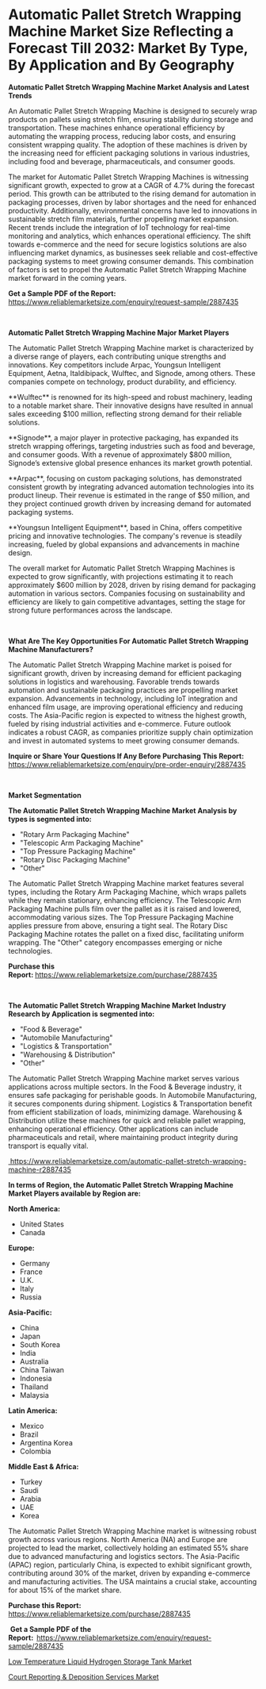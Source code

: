 <p><h1>Automatic Pallet Stretch Wrapping Machine Market Size Reflecting a Forecast Till 2032: Market By Type, By Application and By Geography</h1></p><p><strong>Automatic Pallet Stretch Wrapping Machine Market Analysis and Latest Trends</strong></p>
<p><p>An Automatic Pallet Stretch Wrapping Machine is designed to securely wrap products on pallets using stretch film, ensuring stability during storage and transportation. These machines enhance operational efficiency by automating the wrapping process, reducing labor costs, and ensuring consistent wrapping quality. The adoption of these machines is driven by the increasing need for efficient packaging solutions in various industries, including food and beverage, pharmaceuticals, and consumer goods.</p><p>The market for Automatic Pallet Stretch Wrapping Machines is witnessing significant growth, expected to grow at a CAGR of 4.7% during the forecast period. This growth can be attributed to the rising demand for automation in packaging processes, driven by labor shortages and the need for enhanced productivity. Additionally, environmental concerns have led to innovations in sustainable stretch film materials, further propelling market expansion. Recent trends include the integration of IoT technology for real-time monitoring and analytics, which enhances operational efficiency. The shift towards e-commerce and the need for secure logistics solutions are also influencing market dynamics, as businesses seek reliable and cost-effective packaging systems to meet growing consumer demands. This combination of factors is set to propel the Automatic Pallet Stretch Wrapping Machine market forward in the coming years.</p></p>
<p><strong>Get a Sample PDF of the Report:&nbsp;</strong> <a href="https://www.reliablemarketsize.com/enquiry/request-sample/2887435?utm_campaign=1103&utm_medium=2&utm_source=Github&utm_content=ia&utm_term=14032025&utm_id=automatic-pallet-stretch-wrapping-machine">https://www.reliablemarketsize.com/enquiry/request-sample/2887435</a></p>
<p>&nbsp;</p>
<p><strong>Automatic Pallet Stretch Wrapping Machine Major Market Players</strong></p>
<p><p>The Automatic Pallet Stretch Wrapping Machine market is characterized by a diverse range of players, each contributing unique strengths and innovations. Key competitors include Arpac, Youngsun Intelligent Equipment, Aetna, Italdibipack, Wulftec, and Signode, among others. These companies compete on technology, product durability, and efficiency.</p><p>**Wulftec** is renowned for its high-speed and robust machinery, leading to a notable market share. Their innovative designs have resulted in annual sales exceeding $100 million, reflecting strong demand for their reliable solutions.</p><p>**Signode**, a major player in protective packaging, has expanded its stretch wrapping offerings, targeting industries such as food and beverage, and consumer goods. With a revenue of approximately $800 million, Signode’s extensive global presence enhances its market growth potential.</p><p>**Arpac**, focusing on custom packaging solutions, has demonstrated consistent growth by integrating advanced automation technologies into its product lineup. Their revenue is estimated in the range of $50 million, and they project continued growth driven by increasing demand for automated packaging systems.</p><p>**Youngsun Intelligent Equipment**, based in China, offers competitive pricing and innovative technologies. The company's revenue is steadily increasing, fueled by global expansions and advancements in machine design. </p><p>The overall market for Automatic Pallet Stretch Wrapping Machines is expected to grow significantly, with projections estimating it to reach approximately $600 million by 2028, driven by rising demand for packaging automation in various sectors. Companies focusing on sustainability and efficiency are likely to gain competitive advantages, setting the stage for strong future performances across the landscape.</p></p>
<p>&nbsp;</p>
<p><strong>What Are The Key Opportunities For Automatic Pallet Stretch Wrapping Machine Manufacturers?</strong></p>
<p><p>The Automatic Pallet Stretch Wrapping Machine market is poised for significant growth, driven by increasing demand for efficient packaging solutions in logistics and warehousing. Favorable trends towards automation and sustainable packaging practices are propelling market expansion. Advancements in technology, including IoT integration and enhanced film usage, are improving operational efficiency and reducing costs. The Asia-Pacific region is expected to witness the highest growth, fueled by rising industrial activities and e-commerce. Future outlook indicates a robust CAGR, as companies prioritize supply chain optimization and invest in automated systems to meet growing consumer demands.</p></p>
<p><strong>Inquire or Share Your Questions If Any Before Purchasing This Report:</strong> <a href="https://www.reliablemarketsize.com/enquiry/pre-order-enquiry/2887435?utm_campaign=1103&utm_medium=2&utm_source=Github&utm_content=ia&utm_term=14032025&utm_id=automatic-pallet-stretch-wrapping-machine">https://www.reliablemarketsize.com/enquiry/pre-order-enquiry/2887435</a></p>
<p>&nbsp;</p>
<p><strong>Market Segmentation</strong></p>
<p><strong>The Automatic Pallet Stretch Wrapping Machine Market Analysis by types is segmented into:</strong></p>
<p><ul><li>"Rotary Arm Packaging Machine"</li><li>"Telescopic Arm Packaging Machine"</li><li>"Top Pressure Packaging Machine"</li><li>"Rotary Disc Packaging Machine"</li><li>"Other"</li></ul></p>
<p><p>The Automatic Pallet Stretch Wrapping Machine market features several types, including the Rotary Arm Packaging Machine, which wraps pallets while they remain stationary, enhancing efficiency. The Telescopic Arm Packaging Machine pulls film over the pallet as it is raised and lowered, accommodating various sizes. The Top Pressure Packaging Machine applies pressure from above, ensuring a tight seal. The Rotary Disc Packaging Machine rotates the pallet on a fixed disc, facilitating uniform wrapping. The "Other" category encompasses emerging or niche technologies.</p></p>
<p><strong>Purchase this Report:&nbsp;</strong><a href="https://www.reliablemarketsize.com/purchase/2887435?utm_campaign=1103&utm_medium=2&utm_source=Github&utm_content=ia&utm_term=14032025&utm_id=automatic-pallet-stretch-wrapping-machine">https://www.reliablemarketsize.com/purchase/2887435</a></p>
<p>&nbsp;</p>
<p><strong>The Automatic Pallet Stretch Wrapping Machine Market Industry Research by Application is segmented into:</strong></p>
<p><ul><li>"Food & Beverage"</li><li>"Automobile Manufacturing"</li><li>"Logistics & Transportation"</li><li>"Warehousing & Distribution"</li><li>"Other"</li></ul></p>
<p><p>The Automatic Pallet Stretch Wrapping Machine market serves various applications across multiple sectors. In the Food & Beverage industry, it ensures safe packaging for perishable goods. In Automobile Manufacturing, it secures components during shipment. Logistics & Transportation benefit from efficient stabilization of loads, minimizing damage. Warehousing & Distribution utilize these machines for quick and reliable pallet wrapping, enhancing operational efficiency. Other applications can include pharmaceuticals and retail, where maintaining product integrity during transport is equally vital.</p></p>
<p><a href="https://www.reliablemarketsize.com/automatic-pallet-stretch-wrapping-machine-r2887435?utm_campaign=1103&utm_medium=2&utm_source=Github&utm_content=ia&utm_term=14032025&utm_id=automatic-pallet-stretch-wrapping-machine">&nbsp;https://www.reliablemarketsize.com/automatic-pallet-stretch-wrapping-machine-r2887435</a></p>
<p><strong>In terms of Region, the Automatic Pallet Stretch Wrapping Machine Market Players available by Region are:</strong></p>
<p>
    <p> <strong> North America: </strong>
        <ul>
            <li>United States</li>
            <li>Canada</li>
        </ul>
        </p> 
    <p> <strong> Europe: </strong>
        <ul>
            <li>Germany</li>
            <li>France</li>
            <li>U.K.</li>
            <li>Italy</li>
            <li>Russia</li>
        </ul>
        </p> 
    <p> <strong> Asia-Pacific: </strong>
        <ul>
            <li>China</li>
            <li>Japan</li>
            <li>South Korea</li>
            <li>India</li>
            <li>Australia</li>
            <li>China Taiwan</li>
            <li>Indonesia</li>
            <li>Thailand</li>
            <li>Malaysia</li>
        </ul>
        </p> 
    <p> <strong> Latin America: </strong>
        <ul>
            <li>Mexico</li>
            <li>Brazil</li>
            <li>Argentina Korea</li>
            <li>Colombia</li>
        </ul>
        </p> 
    <p> <strong> Middle East & Africa: </strong>
        <ul>
            <li>Turkey</li>
            <li>Saudi</li>
            <li>Arabia</li>
            <li>UAE</li>
            <li>Korea</li>
        </ul>
    </p>
    </p>
<p><p>The Automatic Pallet Stretch Wrapping Machine market is witnessing robust growth across various regions. North America (NA) and Europe are projected to lead the market, collectively holding an estimated 55% share due to advanced manufacturing and logistics sectors. The Asia-Pacific (APAC) region, particularly China, is expected to exhibit significant growth, contributing around 30% of the market, driven by expanding e-commerce and manufacturing activities. The USA maintains a crucial stake, accounting for about 15% of the market share.</p></p>
<p><strong>Purchase this Report: </strong><a href="https://www.reliablemarketsize.com/purchase/2887435?utm_campaign=1103&utm_medium=2&utm_source=Github&utm_content=ia&utm_term=14032025&utm_id=automatic-pallet-stretch-wrapping-machine">https://www.reliablemarketsize.com/purchase/2887435</a></p>
<p>&nbsp;<strong>Get a Sample PDF of the Report:&nbsp;&nbsp;</strong><a href="https://www.reliablemarketsize.com/enquiry/request-sample/2887435?utm_campaign=1103&utm_medium=2&utm_source=Github&utm_content=ia&utm_term=14032025&utm_id=automatic-pallet-stretch-wrapping-machine">https://www.reliablemarketsize.com/enquiry/request-sample/2887435</a></p>
<p><strong></strong></p>
<p><p><a href="https://github.com/lazloklitz2e/Market-Research-Report-List-1/blob/main/low-temperature-liquid-hydrogen-storage-tank-market.md?utm_campaign=1103&utm_medium=2&utm_source=Github&utm_content=ia&utm_term=14032025&utm_id=automatic-pallet-stretch-wrapping-machine">Low Temperature Liquid Hydrogen Storage Tank Market</a></p><p><a href="https://github.com/gdfhhhj/Market-Research-Report-List-7/blob/main/court-reporting-deposition-services-market.md?utm_campaign=1103&utm_medium=2&utm_source=Github&utm_content=ia&utm_term=14032025&utm_id=automatic-pallet-stretch-wrapping-machine">Court Reporting & Deposition Services Market</a></p></p>